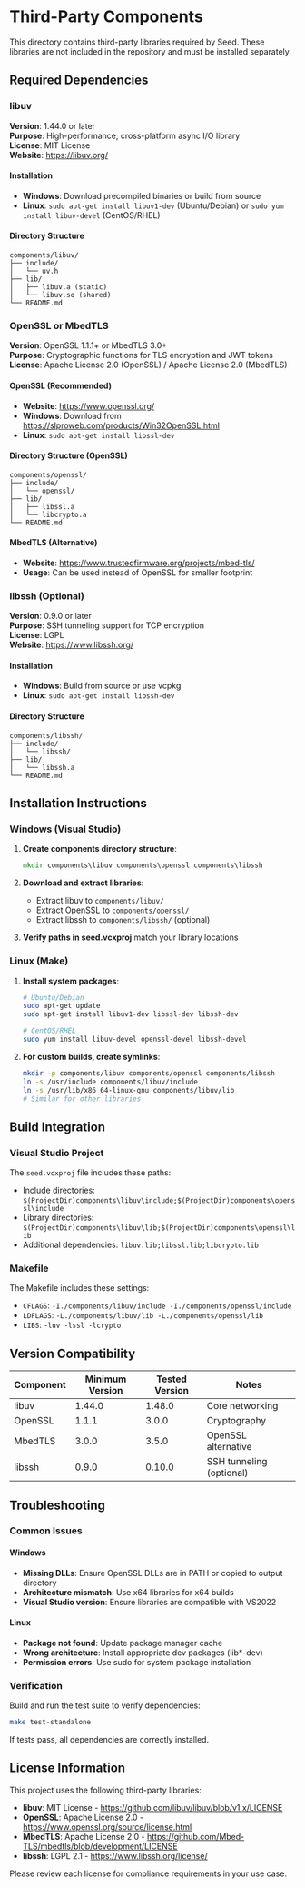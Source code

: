 # Third-Party Components

This directory contains third-party libraries required by Seed. These libraries are not included in the repository and must be installed separately.

## Required Dependencies

### libuv
**Version**: 1.44.0 or later  
**Purpose**: High-performance, cross-platform async I/O library  
**License**: MIT License  
**Website**: https://libuv.org/

#### Installation
- **Windows**: Download precompiled binaries or build from source
- **Linux**: `sudo apt-get install libuv1-dev` (Ubuntu/Debian) or `sudo yum install libuv-devel` (CentOS/RHEL)

#### Directory Structure
```
components/libuv/
├── include/
│   └── uv.h
├── lib/
│   ├── libuv.a (static)
│   └── libuv.so (shared) 
└── README.md
```

### OpenSSL or MbedTLS
**Version**: OpenSSL 1.1.1+ or MbedTLS 3.0+  
**Purpose**: Cryptographic functions for TLS encryption and JWT tokens  
**License**: Apache License 2.0 (OpenSSL) / Apache License 2.0 (MbedTLS)

#### OpenSSL (Recommended)
- **Website**: https://www.openssl.org/
- **Windows**: Download from https://slproweb.com/products/Win32OpenSSL.html
- **Linux**: `sudo apt-get install libssl-dev`

#### Directory Structure (OpenSSL)
```
components/openssl/
├── include/
│   └── openssl/
├── lib/
│   ├── libssl.a
│   └── libcrypto.a
└── README.md
```

#### MbedTLS (Alternative)
- **Website**: https://www.trustedfirmware.org/projects/mbed-tls/
- **Usage**: Can be used instead of OpenSSL for smaller footprint

### libssh (Optional)
**Version**: 0.9.0 or later  
**Purpose**: SSH tunneling support for TCP encryption  
**License**: LGPL  
**Website**: https://www.libssh.org/

#### Installation
- **Windows**: Build from source or use vcpkg
- **Linux**: `sudo apt-get install libssh-dev`

#### Directory Structure
```
components/libssh/
├── include/
│   └── libssh/
├── lib/
│   └── libssh.a
└── README.md
```

## Installation Instructions

### Windows (Visual Studio)

1. **Create components directory structure**:
   ```cmd
   mkdir components\libuv components\openssl components\libssh
   ```

2. **Download and extract libraries**:
   - Extract libuv to `components/libuv/`
   - Extract OpenSSL to `components/openssl/`
   - Extract libssh to `components/libssh/` (optional)

3. **Verify paths in seed.vcxproj** match your library locations

### Linux (Make)

1. **Install system packages**:
   ```bash
   # Ubuntu/Debian
   sudo apt-get update
   sudo apt-get install libuv1-dev libssl-dev libssh-dev
   
   # CentOS/RHEL
   sudo yum install libuv-devel openssl-devel libssh-devel
   ```

2. **For custom builds, create symlinks**:
   ```bash
   mkdir -p components/libuv components/openssl components/libssh
   ln -s /usr/include components/libuv/include
   ln -s /usr/lib/x86_64-linux-gnu components/libuv/lib
   # Similar for other libraries
   ```

## Build Integration

### Visual Studio Project
The `seed.vcxproj` file includes these paths:
- Include directories: `$(ProjectDir)components\libuv\include;$(ProjectDir)components\openssl\include`  
- Library directories: `$(ProjectDir)components\libuv\lib;$(ProjectDir)components\openssl\lib`
- Additional dependencies: `libuv.lib;libssl.lib;libcrypto.lib`

### Makefile
The Makefile includes these settings:
- `CFLAGS`: `-I./components/libuv/include -I./components/openssl/include`
- `LDFLAGS`: `-L./components/libuv/lib -L./components/openssl/lib`  
- `LIBS`: `-luv -lssl -lcrypto`

## Version Compatibility

| Component | Minimum Version | Tested Version | Notes |
|-----------|----------------|----------------|-------|
| libuv | 1.44.0 | 1.48.0 | Core networking |
| OpenSSL | 1.1.1 | 3.0.0 | Cryptography |
| MbedTLS | 3.0.0 | 3.5.0 | OpenSSL alternative |
| libssh | 0.9.0 | 0.10.0 | SSH tunneling (optional) |

## Troubleshooting

### Common Issues

#### Windows
- **Missing DLLs**: Ensure OpenSSL DLLs are in PATH or copied to output directory
- **Architecture mismatch**: Use x64 libraries for x64 builds
- **Visual Studio version**: Ensure libraries are compatible with VS2022

#### Linux  
- **Package not found**: Update package manager cache
- **Wrong architecture**: Install appropriate dev packages (lib*-dev)
- **Permission errors**: Use sudo for system package installation

### Verification
Build and run the test suite to verify dependencies:
```bash
make test-standalone
```

If tests pass, all dependencies are correctly installed.

## License Information

This project uses the following third-party libraries:

- **libuv**: MIT License - https://github.com/libuv/libuv/blob/v1.x/LICENSE
- **OpenSSL**: Apache License 2.0 - https://www.openssl.org/source/license.html  
- **MbedTLS**: Apache License 2.0 - https://github.com/Mbed-TLS/mbedtls/blob/development/LICENSE
- **libssh**: LGPL 2.1 - https://www.libssh.org/license/

Please review each license for compliance requirements in your use case.